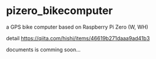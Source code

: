 # pizero_bikecomputer
a GPS bike computer based on Raspberry Pi Zero (W, WH)

detail
https://qiita.com/hishi/items/46619b271daaa9ad41b3

documents is comming soon...
